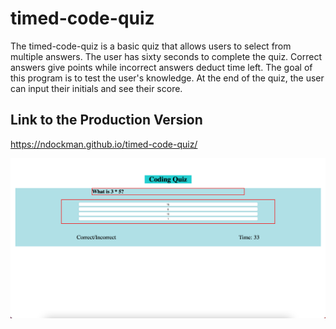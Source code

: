 # timed-code-quiz

The timed-code-quiz is a basic quiz that allows users to select from multiple answers. The user has sixty seconds to complete the quiz. Correct answers give points while incorrect answers deduct time left. The goal of this program is to test the user's knowledge. At the end of the quiz, the user can input their initials and see their score.

## Link to the Production Version

https://ndockman.github.io/timed-code-quiz/

![Screenshot of part of the webpage](./images/timed-code-quiz_screenshot2023-04-13.png)